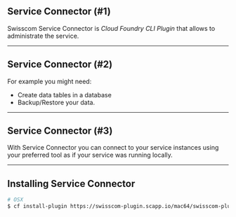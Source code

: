 ##  Service Connector (#1)

Swisscom Service Connector is  _Cloud Foundry CLI Plugin_  that allows to administrate the service.

---

##   Service Connector (#2)

For example you might need:
* Create data tables in a database
* Backup/Restore your data.

---

##   Service Connector (#3)

With Service Connector you can connect to your service instances using your preferred tool
as if your service was running locally.

---

## Installing Service Connector

```bash
# OSX
$ cf install-plugin https://swisscom-plugin.scapp.io/mac64/swisscom-plugin
```
